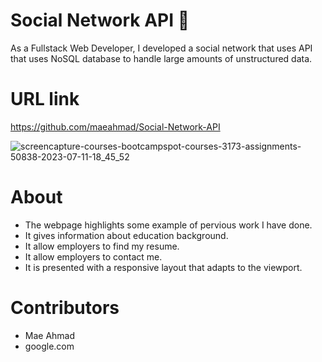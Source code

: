 # Social Network API 💬
As a Fullstack Web Developer, I developed a social network that uses API that uses NoSQL database to handle large amounts of unstructured data. 

# URL link
https://github.com/maeahmad/Social-Network-API

![screencapture-courses-bootcampspot-courses-3173-assignments-50838-2023-07-11-18_45_52](https://github.com/maeahmad/Social-Network-API/assets/122010497/c7943a36-df09-4c0b-8f1d-b73b47d9b1df)



# About
- The webpage highlights some example of pervious work I have done. 
- It gives information about education background.
- It allow employers to find my resume. 
- It allow employers to contact me. 
- It is presented with a responsive layout that adapts to the viewport. 

# Contributors
- Mae Ahmad
- google.com


## 

